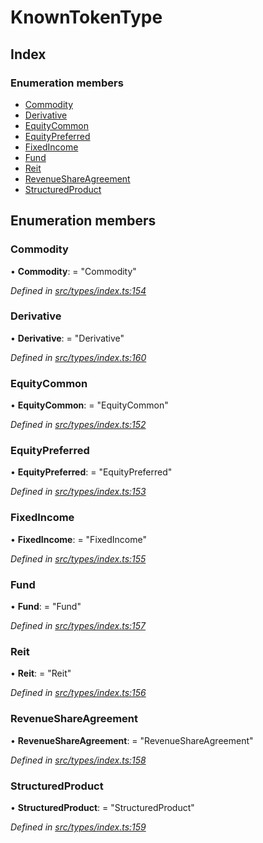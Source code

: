 # KnownTokenType

## Index

### Enumeration members

* [Commodity](knowntokentype.md#commodity)
* [Derivative](knowntokentype.md#derivative)
* [EquityCommon](knowntokentype.md#equitycommon)
* [EquityPreferred](knowntokentype.md#equitypreferred)
* [FixedIncome](knowntokentype.md#fixedincome)
* [Fund](knowntokentype.md#fund)
* [Reit](knowntokentype.md#reit)
* [RevenueShareAgreement](knowntokentype.md#revenueshareagreement)
* [StructuredProduct](knowntokentype.md#structuredproduct)

## Enumeration members

### Commodity

• **Commodity**: = "Commodity"

_Defined in_ [_src/types/index.ts:154_](https://github.com/PolymathNetwork/polymesh-sdk/blob/1221e467/src/types/index.ts#L154)

### Derivative

• **Derivative**: = "Derivative"

_Defined in_ [_src/types/index.ts:160_](https://github.com/PolymathNetwork/polymesh-sdk/blob/1221e467/src/types/index.ts#L160)

### EquityCommon

• **EquityCommon**: = "EquityCommon"

_Defined in_ [_src/types/index.ts:152_](https://github.com/PolymathNetwork/polymesh-sdk/blob/1221e467/src/types/index.ts#L152)

### EquityPreferred

• **EquityPreferred**: = "EquityPreferred"

_Defined in_ [_src/types/index.ts:153_](https://github.com/PolymathNetwork/polymesh-sdk/blob/1221e467/src/types/index.ts#L153)

### FixedIncome

• **FixedIncome**: = "FixedIncome"

_Defined in_ [_src/types/index.ts:155_](https://github.com/PolymathNetwork/polymesh-sdk/blob/1221e467/src/types/index.ts#L155)

### Fund

• **Fund**: = "Fund"

_Defined in_ [_src/types/index.ts:157_](https://github.com/PolymathNetwork/polymesh-sdk/blob/1221e467/src/types/index.ts#L157)

### Reit

• **Reit**: = "Reit"

_Defined in_ [_src/types/index.ts:156_](https://github.com/PolymathNetwork/polymesh-sdk/blob/1221e467/src/types/index.ts#L156)

### RevenueShareAgreement

• **RevenueShareAgreement**: = "RevenueShareAgreement"

_Defined in_ [_src/types/index.ts:158_](https://github.com/PolymathNetwork/polymesh-sdk/blob/1221e467/src/types/index.ts#L158)

### StructuredProduct

• **StructuredProduct**: = "StructuredProduct"

_Defined in_ [_src/types/index.ts:159_](https://github.com/PolymathNetwork/polymesh-sdk/blob/1221e467/src/types/index.ts#L159)

